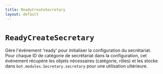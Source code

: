 ```yaml
---
title: ReadyCreateSecretary
layout: default
---
```


# `ReadyCreateSecretary`

Gère l'événement 'ready' pour initialiser la configuration du secrétariat. Pour chaque ID de catégorie de secrétariat dans la configuration, cet événement récupère les objets nécessaires (catégorie, rôles) et les stocke dans `bot.modules.Secretary.secretary` pour une utilisation ultérieure.

